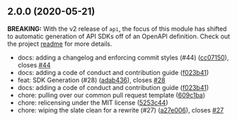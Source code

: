 ## 2.0.0 (2020-05-21)

**BREAKING:** With the v2 release of `api`, the focus of this module has shifted to automatic generation of API SDKs off of an OpenAPI definition. Check out the project [readme](https://github.com/readmeio/api/blob/master/README.md) for more details.

* docs: adding a changelog and enforcing commit styles (#44) ([cc07150](https://github.com/readmeio/api/commit/cc07150)), closes [#44](https://github.com/readmeio/api/issues/44)
* docs: adding a code of conduct and contribution guide ([f023b41](https://github.com/readmeio/api/commit/f023b41))
* feat: SDK Generation (#28) ([adab436](https://github.com/readmeio/api/commit/adab436)), closes [#28](https://github.com/readmeio/api/issues/28)
* docs: adding a code of conduct and contribution guide ([f023b41](https://github.com/readmeio/api/commit/f023b41))
* chore: pulling over our common pull request template ([609c1ba](https://github.com/readmeio/api/commit/609c1ba))
* chore: relicensing under the MIT license ([5253c44](https://github.com/readmeio/api/commit/5253c44))
* chore: wiping the slate clean for a rewrite (#27) ([a27e006](https://github.com/readmeio/api/commit/a27e006)), closes [#27](https://github.com/readmeio/api/issues/27)
